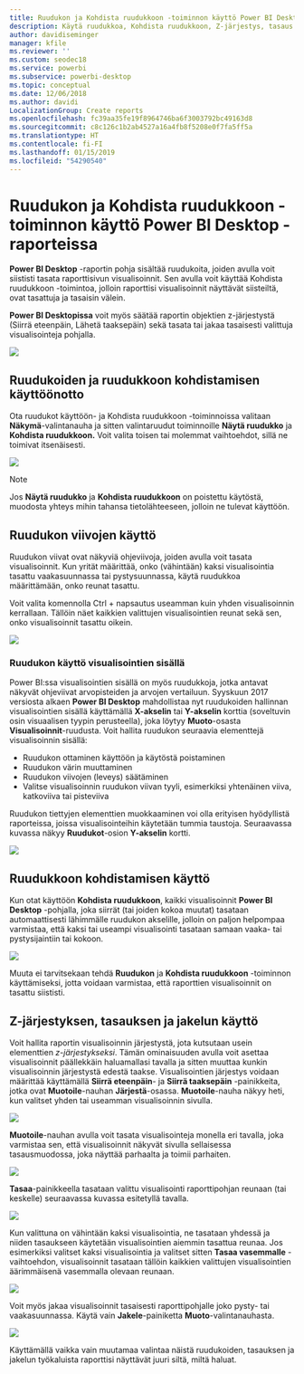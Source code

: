 ```yaml
---
title: Ruudukon ja Kohdista ruudukkoon -toiminnon käyttö Power BI Desktop -raporteissa
description: Käytä ruudukkoa, Kohdista ruudukkoon, Z-järjestys, tasaus ja jakelu Power BI Desktop-raporteissa
author: davidiseminger
manager: kfile
ms.reviewer: ''
ms.custom: seodec18
ms.service: powerbi
ms.subservice: powerbi-desktop
ms.topic: conceptual
ms.date: 12/06/2018
ms.author: davidi
LocalizationGroup: Create reports
ms.openlocfilehash: fc39aa35fe19f8964746ba6f3003792bc49163d8
ms.sourcegitcommit: c8c126c1b2ab4527a16a4fb8f5208e0f7fa5ff5a
ms.translationtype: HT
ms.contentlocale: fi-FI
ms.lasthandoff: 01/15/2019
ms.locfileid: "54290540"
---
```

# <a name="use-gridlines-and-snap-to-grid-in-power-bi-desktop-reports"></a>Ruudukon ja Kohdista ruudukkoon -toiminnon käyttö Power BI Desktop -raporteissa
**Power BI Desktop** -raportin pohja sisältää ruudukoita, joiden avulla voit siististi tasata raporttisivun visualisoinnit. Sen avulla voit käyttää Kohdista ruudukkoon -toimintoa, jolloin raporttisi visualisoinnit näyttävät siisteiltä, ovat tasattuja ja tasaisin välein.

**Power BI Desktopissa** voit myös säätää raportin objektien z-järjestystä (Siirrä eteenpäin, Lähetä taaksepäin) sekä tasata tai jakaa tasaisesti valittuja visualisointeja pohjalla.

![](media/desktop-gridlines-snap-to-grid/snap-to-grid_0.png)

## <a name="enabling-gridlines-and-snap-to-grid"></a>Ruudukoiden ja ruudukkoon kohdistamisen käyttöönotto
Ota ruudukot käyttöön- ja Kohdista ruudukkoon -toiminnoissa valitaan **Näkymä**-valintanauha ja sitten valintaruudut toiminnoille **Näytä ruudukko** ja **Kohdista ruudukkoon.** Voit valita toisen tai molemmat vaihtoehdot, sillä ne toimivat itsenäisesti.

![](media/desktop-gridlines-snap-to-grid/snap-to-grid_1.png)

> [!NOTE]
> Jos **Näytä ruudukko** ja **Kohdista ruudukkoon** on poistettu käytöstä, muodosta yhteys mihin tahansa tietolähteeseen, jolloin ne tulevat käyttöön.

## <a name="using-gridlines"></a>Ruudukon viivojen käyttö
Ruudukon viivat ovat näkyviä ohjeviivoja, joiden avulla voit tasata visualisoinnit. Kun yrität määrittää, onko (vähintään) kaksi visualisointia tasattu vaakasuunnassa tai pystysuunnassa, käytä ruudukkoa määrittämään, onko reunat tasattu.

Voit valita komennolla Ctrl + napsautus useamman kuin yhden visualisoinnin kerrallaan. Tällöin näet kaikkien valittujen visualisointien reunat sekä sen, onko visualisoinnit tasattu oikein.

![](media/desktop-gridlines-snap-to-grid/snap-to-grid_2.png)

### <a name="using-gridlines-inside-visuals"></a>Ruudukon käyttö visualisointien sisällä
Power BI:ssa visualisointien sisällä on myös ruudukkoja, jotka antavat näkyvät ohjeviivat arvopisteiden ja arvojen vertailuun. Syyskuun 2017 versiosta alkaen **Power BI Desktop** mahdollistaa nyt ruudukoiden hallinnan visualisointien sisällä käyttämällä **X-akselin** tai **Y-akselin** korttia (soveltuvin osin visuaalisen tyypin perusteella), joka löytyy **Muoto**-osasta **Visualisoinnit**-ruudusta. Voit hallita ruudukon seuraavia elementtejä visualisoinnin sisällä:

* Ruudukon ottaminen käyttöön ja käytöstä poistaminen
* Ruudukon värin muuttaminen
* Ruudukon viivojen (leveys) säätäminen
* Valitse visualisoinnin ruudukon viivan tyyli, esimerkiksi yhtenäinen viiva, katkoviiva tai pisteviiva

Ruudukon tiettyjen elementtien muokkaaminen voi olla erityisen hyödyllistä raporteissa, joissa visualisointeihin käytetään tummia taustoja. Seuraavassa kuvassa näkyy **Ruudukot**-osion **Y-akselin** kortti.

![](media/desktop-gridlines-snap-to-grid/snap-to-grid_9.png)

## <a name="using-snap-to-grid"></a>Ruudukkoon kohdistamisen käyttö
Kun otat käyttöön **Kohdista ruudukkoon**, kaikki visualisoinnit **Power BI Desktop** -pohjalla, joka siirrät (tai joiden kokoa muutat) tasataan automaattisesti lähimmälle ruudukon akselille, jolloin on paljon helpompaa varmistaa, että kaksi tai useampi visualisointi tasataan samaan vaaka- tai pystysijaintiin tai kokoon.

![](media/desktop-gridlines-snap-to-grid/snap-to-grid_3.png)

Muuta ei tarvitsekaan tehdä **Ruudukon** ja **Kohdista ruudukkoon** -toiminnon käyttämiseksi, jotta voidaan varmistaa, että raporttien visualisoinnit on tasattu siististi.

## <a name="using-z-order-align-and-distribute"></a>Z-järjestyksen, tasauksen ja jakelun käyttö
Voit hallita raportin visualisoinnin järjestystä, jota kutsutaan usein elementtien *z-järjestykseksi*. Tämän ominaisuuden avulla voit asettaa visualisoinnit päällekkäin haluamallasi tavalla ja sitten muuttaa kunkin visualisoinnin järjestystä edestä taakse. Visualisointien järjestys voidaan määrittää käyttämällä **Siirrä eteenpäin**- ja **Siirrä taaksepäin** -painikkeita, jotka ovat **Muotoile**-nauhan **Järjestä**-osassa. **Muotoile**-nauha näkyy heti, kun valitset yhden tai useamman visualisoinnin sivulla.

![](media/desktop-gridlines-snap-to-grid/snap-to-grid_4.png)

**Muotoile**-nauhan avulla voit tasata visualisointeja monella eri tavalla, joka varmistaa sen, että visualisoinnit näkyvät sivulla sellaisessa tasausmuodossa, joka näyttää parhaalta ja toimii parhaiten.

![](media/desktop-gridlines-snap-to-grid/snap-to-grid_5.png)

**Tasaa**-painikkeella tasataan valittu visualisointi raporttipohjan reunaan (tai keskelle) seuraavassa kuvassa esitetyllä tavalla.

![](media/desktop-gridlines-snap-to-grid/snap-to-grid_6.png)

Kun valittuna on vähintään kaksi visualisointia, ne tasataan yhdessä ja niiden tasaukseen käytetään visualisointien aiemmin tasattua reunaa. Jos esimerkiksi valitset kaksi visualisointia ja valitset sitten **Tasaa vasemmalle** -vaihtoehdon, visualisoinnit tasataan tällöin kaikkien valittujen visualisointien äärimmäisenä vasemmalla olevaan reunaan.

![](media/desktop-gridlines-snap-to-grid/snap-to-grid_7.png)

Voit myös jakaa visualisoinnit tasaisesti raporttipohjalle joko pysty- tai vaakasuunnassa. Käytä vain **Jakele**-painiketta **Muoto**-valintanauhasta.

![](media/desktop-gridlines-snap-to-grid/snap-to-grid_8.png)

Käyttämällä vaikka vain muutamaa valintaa näistä ruudukoiden, tasauksen ja jakelun työkaluista raporttisi näyttävät juuri siltä, miltä haluat.

